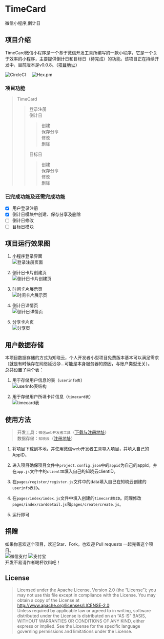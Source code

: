 # TimeCard
微信小程序,倒计日
## 项目介绍  
TimeCard微信小程序是一个基于微信开发工具所编写的一款小程序，它是一个关于效率的小程序，主要提供倒计日和目标日（待完成）的功能。该项目正在持续开发中，目前版本是v0.0.8。（<a href='https://github.com/pinkpear/TimeCard/'>项目地址</a>）  

![CircleCI](https://img.shields.io/circleci/project/github/RedSparr0w/node-csgo-parser.svg) &nbsp;&nbsp;&nbsp;
![Hex.pm](https://img.shields.io/hexpm/l/plug.svg)      

### 项目功能
> TimeCard  
>> 登录注册  
>> 倒计日  
>>> 创建  
>>> 保存分享  
>>> 修改  
>>> 删除  
>>
>> 目标日
>>> 创建  
>>> 保存分享  
>>> 修改  
>>> 删除  


### 已完成功能及还需完成功能  
- [x] 用户登录注册
- [x] 倒计日模块中创建、保存分享及删除
- [ ] 倒计日修改
- [ ] 目标日模块

## 项目运行效果图  
1. 小程序登录界面  
![登录注册页面](http://p9imm94yt.bkt.clouddn.com/image/TimeCard/Cardregister.png)  

2. 倒计日卡片创建页  
![倒计日卡片创建页](http://p9imm94yt.bkt.clouddn.com/image/TimeCard/Cardcreate.png)  

3. 时间卡片展示页  
![时间卡片展示页](http://p9imm94yt.bkt.clouddn.com/image/TimeCard/Cardshow.png)  

4. 倒计日详情页  
![倒计日详情页](http://p9imm94yt.bkt.clouddn.com/image/TimeCard/Carddetail.png)  

5. 分享卡片页  
![分享页](http://p9imm94yt.bkt.clouddn.com/image/TimeCard/Cardsave.png)  

## 用户数据存储  
本项目数据存储的方式为知晓云，个人开发者小型项目免费版本基本可以满足需求（就是有时候存在网络延迟:anguished:...可能是本身服务器的原因，与账户类型无关）。  
总共设置了两个表：  
1. 用于存储用户信息的表（`userinfo表`）  
![userinfo表结构](http://p9imm94yt.bkt.clouddn.com/image/TimeCard/userinfo.png)  

2. 用于存储用户所填卡片信息（`timecard表`）  
![timecard表](http://p9imm94yt.bkt.clouddn.com/image/TimeCard/timecard.png)

## 使用方法
> 开发工具：`微信web开发者工具`（<a href='https://mp.weixin.qq.com/cgi-bin/wx'>下载与注册地址</a>）  
> 数据存储：`知晓云`（<a href='https://cloud.minapp.com/'>注册地址</a>）  

1. 将项目下载到本地，并使用微信web开发者工具导入项目，并填入自己的AppID。

2. 进入项目确保项目文件中`project.config.json`中的`appid`为自己的appid。并在`app.js`文件中的`clientID`填入自己的知晓云clientID。

3. 在`pages/register/register.js`文件中的data填入自己在知晓云创建的`userinfo表ID`。  

4. 在`pages/index/index.js`文件中填入创建的`timecard表ID`。同理修改`pages/index/carddetail.js`和`pages/create/create.js`。  

5. 运行即可

## 捐赠  

如果你喜欢这个项目，欢迎Star、Fork。也欢迎 Pull requests 一起完善这个项目。  
![微信支付](http://p9imm94yt.bkt.clouddn.com/image/paywechatpay.png)
![支付宝](http://p9imm94yt.bkt.clouddn.com/image/payAlipay.png)  
开发不易请作者喝杯饮料吧！


## License

>Licensed under the Apache License, Version 2.0 (the “License”);
you may not use this file except in compliance with the License.
You may obtain a copy of the License at
<a href='http://www.apache.org/licenses/LICENSE-2.0'></a>http://www.apache.org/licenses/LICENSE-2.0  
Unless required by applicable law or agreed to in writing, software
distributed under the License is distributed on an “AS IS” BASIS,
WITHOUT WARRANTIES OR CONDITIONS OF ANY KIND, either express or implied.
See the License for the specific language governing permissions and
limitations under the License.
